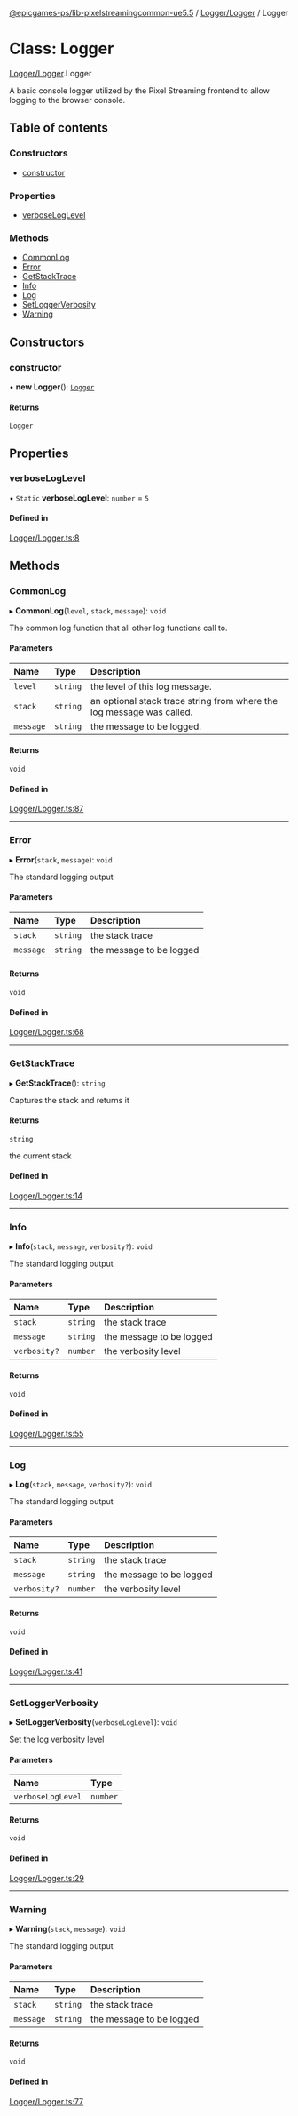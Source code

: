 [@epicgames-ps/lib-pixelstreamingcommon-ue5.5](../README.md) / [Logger/Logger](../modules/Logger_Logger.md) / Logger

# Class: Logger

[Logger/Logger](../modules/Logger_Logger.md).Logger

A basic console logger utilized by the Pixel Streaming frontend to allow
logging to the browser console.

## Table of contents

### Constructors

- [constructor](Logger_Logger.Logger.md#constructor)

### Properties

- [verboseLogLevel](Logger_Logger.Logger.md#verboseloglevel)

### Methods

- [CommonLog](Logger_Logger.Logger.md#commonlog)
- [Error](Logger_Logger.Logger.md#error)
- [GetStackTrace](Logger_Logger.Logger.md#getstacktrace)
- [Info](Logger_Logger.Logger.md#info)
- [Log](Logger_Logger.Logger.md#log)
- [SetLoggerVerbosity](Logger_Logger.Logger.md#setloggerverbosity)
- [Warning](Logger_Logger.Logger.md#warning)

## Constructors

### constructor

• **new Logger**(): [`Logger`](Logger_Logger.Logger.md)

#### Returns

[`Logger`](Logger_Logger.Logger.md)

## Properties

### verboseLogLevel

▪ `Static` **verboseLogLevel**: `number` = `5`

#### Defined in

[Logger/Logger.ts:8](https://github.com/mcottontensor/PixelStreamingInfrastructure/blob/branch/Common/src/Logger/Logger.ts#L8)

## Methods

### CommonLog

▸ **CommonLog**(`level`, `stack`, `message`): `void`

The common log function that all other log functions call to.

#### Parameters

| Name | Type | Description |
| :------ | :------ | :------ |
| `level` | `string` | the level of this log message. |
| `stack` | `string` | an optional stack trace string from where the log message was called. |
| `message` | `string` | the message to be logged. |

#### Returns

`void`

#### Defined in

[Logger/Logger.ts:87](https://github.com/mcottontensor/PixelStreamingInfrastructure/blob/branch/Common/src/Logger/Logger.ts#L87)

___

### Error

▸ **Error**(`stack`, `message`): `void`

The standard logging output

#### Parameters

| Name | Type | Description |
| :------ | :------ | :------ |
| `stack` | `string` | the stack trace |
| `message` | `string` | the message to be logged |

#### Returns

`void`

#### Defined in

[Logger/Logger.ts:68](https://github.com/mcottontensor/PixelStreamingInfrastructure/blob/branch/Common/src/Logger/Logger.ts#L68)

___

### GetStackTrace

▸ **GetStackTrace**(): `string`

Captures the stack and returns it

#### Returns

`string`

the current stack

#### Defined in

[Logger/Logger.ts:14](https://github.com/mcottontensor/PixelStreamingInfrastructure/blob/branch/Common/src/Logger/Logger.ts#L14)

___

### Info

▸ **Info**(`stack`, `message`, `verbosity?`): `void`

The standard logging output

#### Parameters

| Name | Type | Description |
| :------ | :------ | :------ |
| `stack` | `string` | the stack trace |
| `message` | `string` | the message to be logged |
| `verbosity?` | `number` | the verbosity level |

#### Returns

`void`

#### Defined in

[Logger/Logger.ts:55](https://github.com/mcottontensor/PixelStreamingInfrastructure/blob/branch/Common/src/Logger/Logger.ts#L55)

___

### Log

▸ **Log**(`stack`, `message`, `verbosity?`): `void`

The standard logging output

#### Parameters

| Name | Type | Description |
| :------ | :------ | :------ |
| `stack` | `string` | the stack trace |
| `message` | `string` | the message to be logged |
| `verbosity?` | `number` | the verbosity level |

#### Returns

`void`

#### Defined in

[Logger/Logger.ts:41](https://github.com/mcottontensor/PixelStreamingInfrastructure/blob/branch/Common/src/Logger/Logger.ts#L41)

___

### SetLoggerVerbosity

▸ **SetLoggerVerbosity**(`verboseLogLevel`): `void`

Set the log verbosity level

#### Parameters

| Name | Type |
| :------ | :------ |
| `verboseLogLevel` | `number` |

#### Returns

`void`

#### Defined in

[Logger/Logger.ts:29](https://github.com/mcottontensor/PixelStreamingInfrastructure/blob/branch/Common/src/Logger/Logger.ts#L29)

___

### Warning

▸ **Warning**(`stack`, `message`): `void`

The standard logging output

#### Parameters

| Name | Type | Description |
| :------ | :------ | :------ |
| `stack` | `string` | the stack trace |
| `message` | `string` | the message to be logged |

#### Returns

`void`

#### Defined in

[Logger/Logger.ts:77](https://github.com/mcottontensor/PixelStreamingInfrastructure/blob/branch/Common/src/Logger/Logger.ts#L77)
